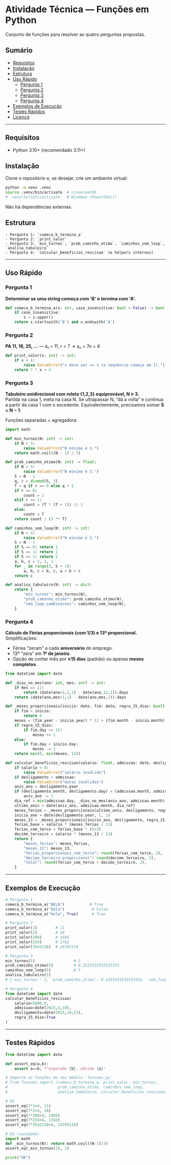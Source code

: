 # Atividade Técnica — Funções em Python

Conjunto de funções para resolver as quatro perguntas propostas.

## Sumário
- [Requisitos](#requisitos)
- [Instalação](#instalação)
- [Estrutura](#estrutura)
- [Uso Rápido](#uso-rápido)
  - [Pergunta 1](#pergunta-1)
  - [Pergunta 2](#pergunta-2)
  - [Pergunta 3](#pergunta-3)
  - [Pergunta 4](#pergunta-4)
- [Exemplos de Execução](#exemplos-de-execução)
- [Testes Rápidos](#testes-rápidos)
- [Licença](#licença)

---

## Requisitos
- Python 3.10+ (recomendado 3.11+)

## Instalação
Clone o repositório e, se desejar, crie um ambiente virtual:

```bash
python -m venv .venv
source .venv/bin/activate  # Linux/macOS
# .venv\Scripts\activate   # Windows (PowerShell)
```

Não há dependências externas.

## Estrutura
    - Pergunta 1: `comeca_b_termina_a`
    - Pergunta 2: `print_valor`
    - Pergunta 3: `min_turnos`, `prob_caminho_otimo`, `caminhos_sem_loop`, `analisa_tabuleiro`
    - Pergunta 4: `calcular_beneficios_rescisao` (e helpers internos)

---

## Uso Rápido

### Pergunta 1
**Determinar se uma string começa com 'B' e termina com 'A'.**
```python
def comeca_b_termina_a(s: str, case_insensitive: bool = False) -> bool:
    if case_insensitive:
        s = s.upper()
    return s.startswith('B') and s.endswith('A')
```

### Pergunta 2
**PA 11, 18, 25, …** — a₁ = 11, r = 7 → aₙ = 7n + 4
```python
def print_valor(x: int) -> int:
    if x < 1:
        raise ValueError("x deve ser >= 1 (a sequência começa em 1).")
    return 7 * x + 4
```

### Pergunta 3
**Tabuleiro unidirecional com roleta {1,2,3} equiprovável, N ≥ 3.**  
Partida na casa 1, meta na casa N. Se ultrapassar N, “dá a volta” e continua a partir da casa 1 com o excedente. Equivalentemente, precisamos somar **S = N − 1**.

Funções separadas + agregadora:
```python
import math

def min_turnos(N: int) -> int:
    if N < 3:
        raise ValueError("N mínimo é 3.")
    return math.ceil((N - 1) / 3)

def prob_caminho_otimo(N: int) -> float:
    if N < 3:
        raise ValueError("N mínimo é 3.")
    S = N - 1
    q, r = divmod(S, 3)
    T = q if r == 0 else q + 1
    if r == 0:
        count = 1
    elif r == 1:
        count = (T * (T + 1)) // 2
    else:
        count = T
    return count / (3 ** T)

def caminhos_sem_loop(N: int) -> int:
    if N < 3:
        raise ValueError("N mínimo é 3.")
    S = N - 1
    if S == 0: return 1
    if S == 1: return 1
    if S == 2: return 2
    a, b, c = 1, 1, 2
    for _ in range(3, S + 1):
        a, b, c = b, c, a + b + c
    return c

def analisa_tabuleiro(N: int) -> dict:
    return {
        "min_turnos": min_turnos(N),
        "prob_caminho_otimo": prob_caminho_otimo(N),
        "sem_loop_combinacoes": caminhos_sem_loop(N),
    }
```

### Pergunta 4
**Cálculo de Férias proporcionais (com 1/3) e 13º proporcional.**  
Simplificações:
- Férias “zeram” a cada **aniversário** do emprego.
- 13º “zera” em **1º de janeiro**.
- Opção de contar mês por **≥15 dias** (padrão) ou apenas **meses completos**.

```python
from datetime import date

def _dias_no_mes(ano: int, mes: int) -> int:
    if mes == 12:
        return (date(ano+1,1,1) - date(ano,12,1)).days
    return (date(ano,mes+1,1) - date(ano,mes,1)).days

def _meses_proporcionais(inicio: date, fim: date, regra_15_dias: bool) -> int:
    if fim < inicio:
        return 0
    meses = (fim.year - inicio.year) * 12 + (fim.month - inicio.month)
    if regra_15_dias:
        if fim.day >= 15:
            meses += 1
    else:
        if fim.day < inicio.day:
            meses -= 1
    return max(0, min(meses, 12))

def calcular_beneficios_rescisao(salario: float, admissao: date, desligamento: date, regra_15_dias: bool = True) -> dict:
    if salario < 0:
        raise ValueError("salário inválido")
    if desligamento < admissao:
        raise ValueError("datas inválidas")
    aniv_ano = desligamento.year
    if (desligamento.month, desligamento.day) < (admissao.month, admissao.day):
        aniv_ano -= 1
    dia_ref = min(admissao.day, _dias_no_mes(aniv_ano, admissao.month))
    ultimo_aniv = date(aniv_ano, admissao.month, dia_ref)
    meses_ferias = _meses_proporcionais(ultimo_aniv, desligamento, regra_15_dias)
    inicio_ano = date(desligamento.year, 1, 1)
    meses_13 = _meses_proporcionais(inicio_ano, desligamento, regra_15_dias)
    ferias_base = salario * (meses_ferias / 12)
    ferias_com_terco = ferias_base * (4/3)
    decimo_terceiro = salario * (meses_13 / 12)
    return {
        "meses_ferias": meses_ferias,
        "meses_13": meses_13,
        "ferias_proporcionais_com_terco": round(ferias_com_terco, 2),
        "decimo_terceiro_proporcional": round(decimo_terceiro, 2),
        "total": round(ferias_com_terco + decimo_terceiro, 2),
    }
```

---

## Exemplos de Execução

```python
# Pergunta 1
comeca_b_termina_a("BELA")           # True
comeca_b_termina_a("bela")            # False
comeca_b_termina_a("bela", True)      # True

# Pergunta 2
print_valor(1)        # 11
print_valor(2)        # 18
print_valor(200)      # 1404
print_valor(254)      # 1782
print_valor(3542158)  # 24795110

# Pergunta 3
min_turnos(5)                 # 2
prob_caminho_otimo(5)         # 0.3333333333333333
caminhos_sem_loop(5)          # 7
analisa_tabuleiro(5)
# {'min_turnos': 2, 'prob_caminho_otimo': 0.3333333333333333, 'sem_loop_combinacoes': 7}

# Pergunta 4
from datetime import date
calcular_beneficios_rescisao(
    salario=5000.0,
    admissao=date(2023,4,10),
    desligamento=date(2025,10,15),
    regra_15_dias=True
)
```

---

## Testes Rápidos

```python
from datetime import date

def assert_eq(a,b): 
    assert a==b, f"esperado {b}, obtido {a}"

# Importe as funções do seu módulo 'funcoes.py'
# from funcoes import (comeca_b_termina_a, print_valor, min_turnos,
#                      prob_caminho_otimo, caminhos_sem_loop,
#                      analisa_tabuleiro, calcular_beneficios_rescisao)

# Q2
assert_eq(7*1+4, 11)
assert_eq(7*2+4, 18)
assert_eq(7*200+4, 1404)
assert_eq(7*254+4, 1782)
assert_eq(7*3542158+4, 24795110)

# Q3 (sanidade)
import math
def _min_turnos(N): return math.ceil((N-1)/3)
assert_eq(_min_turnos(3), 1)

print("OK")
```
